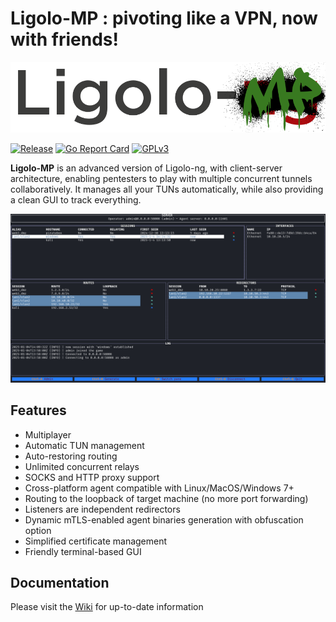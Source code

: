 # Ligolo-MP : pivoting like a VPN, now with friends!

![Ligolo-MP Logo](doc/logo.png)

[![Release](https://github.com/ttpreport/ligolo-mp/actions/workflows/release.yml/badge.svg)](https://github.com/ttpreport/ligolo-mp/actions/workflows/release.yml) [![Go Report Card](https://goreportcard.com/badge/github.com/ttpreport/ligolo-mp/v2)](https://goreportcard.com/report/github.com/ttpreport/ligolo-mp/v2) [![GPLv3](https://img.shields.io/badge/License-GPLv3-brightgreen.svg)](https://www.gnu.org/licenses/gpl-3.0)

**Ligolo-MP** is an advanced version of Ligolo-ng, with client-server architecture, enabling pentesters to play with multiple concurrent tunnels collaboratively. It manages all your TUNs automatically, while also providing a clean GUI to track everything.

![Ligolo-MP Dashboard](doc/dashboard-1.png)

## Features

- Multiplayer
- Automatic TUN management
- Auto-restoring routing
- Unlimited concurrent relays
- SOCKS and HTTP proxy support
- Cross-platform agent compatible with Linux/MacOS/Windows 7+
- Routing to the loopback of target machine (no more port forwarding)
- Listeners are independent redirectors
- Dynamic mTLS-enabled agent binaries generation with obfuscation option
- Simplified certificate management
- Friendly terminal-based GUI

## Documentation

Please visit the [Wiki](https://github.com/ttpreport/ligolo-mp/wiki) for up-to-date information

